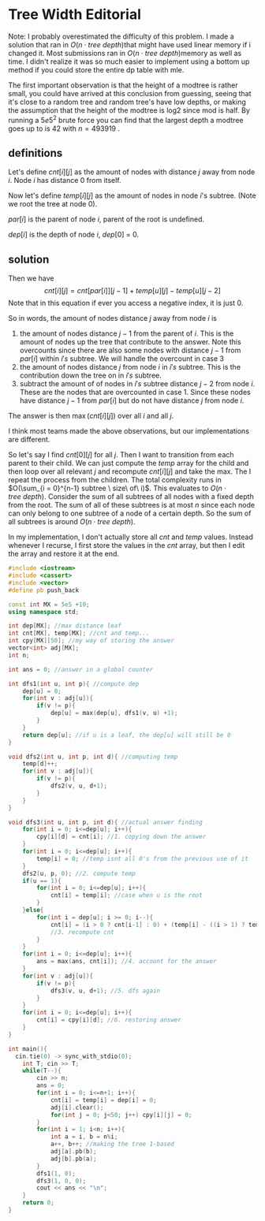 # Tree Width Editorial

Note: I probably overestimated the difficulty of this problem. I made a solution that ran in $O(n \cdot tree\ depth)$​​ that might have used linear memory if i changed it. Most submissions ran in $O(n \cdot tree\ depth)$​​​ memory as well as time. I didn't realize it was so much easier to implement using a bottom up method if you could store the entire dp table with mle.



The first important observation is that the height of a modtree is rather small, you could have arrived at this conclusion from guessing, seeing that it's close to a random tree and random tree's have low depths, or making the assumption that the height of the modtree is log2 since mod is half. By running a $5e5^2$ brute force you can find that the largest depth a modtree goes up to is $42$ with $n =493919$ .



## definitions

Let's define $cnt[i][j]$ as the amount of nodes with distance $j$ away from node $i$. Node $i$ has distance $0$ from itself.

Now let's define $temp[i][j]$ as the amount of nodes in node $i$'s subtree. (Note we root the tree at node $0$). 

$par[i]$ is the parent of node $i$, parent of the root is undefined.

$dep[i]$​ is the depth of node $i$​, $dep[0]$​ = $0$​.

## solution

Then we have
$$
cnt[i][j] = cnt[par[i]][j - 1] + temp[u][j] - temp[u][j - 2]
$$
Note that in this equation if ever you access a negative index, it is just $0$.

 

So in words, the amount of nodes distance $j$ away from node $i$ is

1. the amount of nodes distance $j - 1$ from the parent of $i$. This is the amount of nodes up the tree that contribute to the answer. Note this overcounts since there are also some nodes with distance $j - 1$ from $par[i]$ within $i's$ subtree. We will handle the overcount in case 3
2. the amount of nodes distance $j$ from node $i$ in $i's$​ subtree. This is the contribution down the tree on in $i's$ subtree.
3. subtract the amount of of nodes in $i's$ subtree distance $j - 2$ from node $i$. These are the nodes that are overcounted in case 1. Since these nodes have distance $j - 1$ from $par[i]$ but do not have distance $j$ from node $i$. 

The answer is then $\max(cnt[i][j])$ over all $i$ and all $j$. 

I think most teams made the above observations, but our implementations are different.

So let's say I find $cnt[0][j]$ for all $j$. Then I want to transition from each parent to their child. We can just compute the $temp$ array for the child and then loop over all relevant $j$ and recompute $cnt[i][j]$ and take the max. The I repeat the process from the children. The total complexity runs in $O(\sum_{i = 0}^{n-1} subtree \ size\  of\ i)$. This evaluates to $O(n \cdot tree\ depth)$. Consider the sum of all subtrees of all nodes with a fixed depth from the root. The sum of all of these subtrees is at most $n$ since each node can only belong to one subtree of a node of a certain depth. So the sum of all subtrees is around $O(n \cdot tree\ depth)$. 



In my implementation, I don't actually store all $cnt$ and $temp$ values. Instead whenever I recurse, I first store the values in the $cnt$ array, but then I edit the array and restore it at the end.



```cpp
#include <iostream>
#include <cassert>
#include <vector>
#define pb push_back

const int MX = 5e5 +10;
using namespace std;

int dep[MX]; //max distance leaf
int cnt[MX], temp[MX]; //cnt and temp...
int cpy[MX][50]; //my way of storing the answer
vector<int> adj[MX];
int n;

int ans = 0; //answer in a global counter

int dfs1(int u, int p){ //compute dep
	dep[u] = 0;
	for(int v : adj[u]){
		if(v != p){
			dep[u] = max(dep[u], dfs1(v, u) +1);
		}
	}
	return dep[u]; //if u is a leaf, the dep[u] will still be 0
}	

void dfs2(int u, int p, int d){ //computing temp
	temp[d]++;
	for(int v : adj[u]){
		if(v != p){
			dfs2(v, u, d+1);
		}
	}
}

void dfs3(int u, int p, int d){ //actual answer finding
	for(int i = 0; i<=dep[u]; i++){
		cpy[i][d] = cnt[i]; //1. copying down the answer
	}
	for(int i = 0; i<=dep[u]; i++){
		temp[i] = 0; //temp isnt all 0's from the previous use of it
	}
	dfs2(u, p, 0); //2. compute temp
	if(u == 1){ 
		for(int i = 0; i<=dep[u]; i++){ 
			cnt[i] = temp[i]; //case when u is the root
		}
	}else{
		for(int i = dep[u]; i >= 0; i--){
			cnt[i] = (i > 0 ? cnt[i-1] : 0) + (temp[i] - ((i > 1) ? temp[i-2] : 0)); 
			//3. recompute cnt
		}
	}
	for(int i = 0; i<=dep[u]; i++){
		ans = max(ans, cnt[i]); //4. account for the answer
	}
	for(int v : adj[u]){
		if(v != p){
			dfs3(v, u, d+1); //5. dfs again
		}
	}
	for(int i = 0; i<=dep[u]; i++){
		cnt[i] = cpy[i][d]; //6. restoring answer
	}
}

int main(){
  cin.tie(0) -> sync_with_stdio(0);
	int T; cin >> T;
	while(T--){
		cin >> n;
		ans = 0;
		for(int i = 0; i<=n+1; i++){
			cnt[i] = temp[i] = dep[i] = 0;
			adj[i].clear();
			for(int j = 0; j<50; j++) cpy[i][j] = 0;
		}
		for(int i = 1; i<n; i++){
			int a = i, b = n%i;
			a++, b++; //making the tree 1-based
			adj[a].pb(b);
			adj[b].pb(a);
		}
		dfs1(1, 0);
		dfs3(1, 0, 0);
		cout << ans << "\n";
	}
	return 0;
}


```

